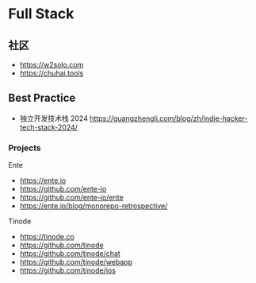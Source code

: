 # Full Stack


## 社区
- https://w2solo.com
- https://chuhai.tools


## Best Practice
- 独立开发技术栈 2024 https://guangzhengli.com/blog/zh/indie-hacker-tech-stack-2024/

### Projects
Ente
- https://ente.io
- https://github.com/ente-io
- https://github.com/ente-io/ente
- https://ente.io/blog/monorepo-retrospective/

Tinode
- https://tinode.co
- https://github.com/tinode
- https://github.com/tinode/chat
- https://github.com/tinode/webapp
- https://github.com/tinode/ios
